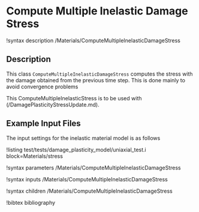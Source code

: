 # Compute Multiple Inelastic Damage Stress

!syntax description /Materials/ComputeMultipleInelasticDamageStress

## Description

This class `ComputeMultipleInelasticDamageStress` computes the stress with the damage obtained from 
  the previous time step. This is done mainly to avoid convergence problems

This ComputeMultipleInelasticStress is to be used with (/DamagePlasticityStressUpdate.md).
## Example Input Files

The input settings for the inelastic material model is as follows

!listing test/tests/damage_plasticity_model/uniaxial_test.i block=Materials/stress

!syntax parameters /Materials/ComputeMultipleInelasticDamageStress

!syntax inputs /Materials/ComputeMultipleInelasticDamageStress

!syntax children /Materials/ComputeMultipleInelasticDamageStress

!bibtex bibliography
